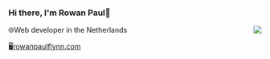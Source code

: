 ### Hi there, I'm Rowan Paul👋
<img align='right' src="https://github-readme-stats.vercel.app/api?username=rowan-paul&count_private=true">

🌐Web developer in the Netherlands

🖥[rowanpaulflynn.com](https://rowanpaulflynn.com)
